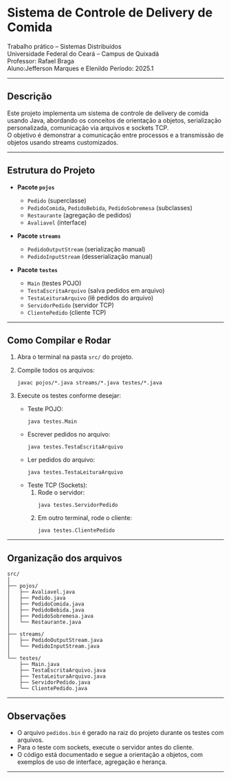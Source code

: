 
# Sistema de Controle de Delivery de Comida

Trabalho prático – Sistemas Distribuídos  
Universidade Federal do Ceará – Campus de Quixadá  
Professor: Rafael Braga  
Aluno:Jefferson Marques e Elenildo 
Período: 2025.1

---

## Descrição

Este projeto implementa um sistema de controle de delivery de comida usando Java, abordando os conceitos de orientação a objetos, serialização personalizada, comunicação via arquivos e sockets TCP.  
O objetivo é demonstrar a comunicação entre processos e a transmissão de objetos usando streams customizados.

---

## Estrutura do Projeto

- **Pacote `pojos`**  
  - `Pedido` (superclasse)
  - `PedidoComida`, `PedidoBebida`, `PedidoSobremesa` (subclasses)
  - `Restaurante` (agregação de pedidos)
  - `Avaliavel` (interface)

- **Pacote `streams`**  
  - `PedidoOutputStream` (serialização manual)
  - `PedidoInputStream` (desserialização manual)

- **Pacote `testes`**  
  - `Main` (testes POJO)
  - `TestaEscritaArquivo` (salva pedidos em arquivo)
  - `TestaLeituraArquivo` (lê pedidos do arquivo)
  - `ServidorPedido` (servidor TCP)
  - `ClientePedido` (cliente TCP)

---

## Como Compilar e Rodar

1. Abra o terminal na pasta `src/` do projeto.

2. Compile todos os arquivos:
    ```
    javac pojos/*.java streams/*.java testes/*.java
    ```

3. Execute os testes conforme desejar:

    - Teste POJO:
      ```
      java testes.Main
      ```
    - Escrever pedidos no arquivo:
      ```
      java testes.TestaEscritaArquivo
      ```
    - Ler pedidos do arquivo:
      ```
      java testes.TestaLeituraArquivo
      ```
    - Teste TCP (Sockets):
      1. Rode o servidor:
         ```
         java testes.ServidorPedido
         ```
      2. Em outro terminal, rode o cliente:
         ```
         java testes.ClientePedido
         ```

---

## Organização dos arquivos

```
src/
│
├── pojos/
│   ├── Avaliavel.java
│   ├── Pedido.java
│   ├── PedidoComida.java
│   ├── PedidoBebida.java
│   ├── PedidoSobremesa.java
│   └── Restaurante.java
│
├── streams/
│   ├── PedidoOutputStream.java
│   └── PedidoInputStream.java
│
└── testes/
    ├── Main.java
    ├── TestaEscritaArquivo.java
    ├── TestaLeituraArquivo.java
    ├── ServidorPedido.java
    └── ClientePedido.java
```

---

## Observações

- O arquivo `pedidos.bin` é gerado na raiz do projeto durante os testes com arquivos.
- Para o teste com sockets, execute o servidor antes do cliente.
- O código está documentado e segue a orientação a objetos, com exemplos de uso de interface, agregação e herança.

---
